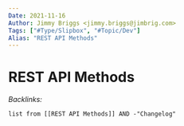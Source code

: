 ```yaml
---
Date: 2021-11-16
Author: Jimmy Briggs <jimmy.briggs@jimbrig.com>
Tags: ["#Type/Slipbox", "#Topic/Dev"]
Alias: "REST API Methods"
---
```


# REST API Methods

*Backlinks:*

```dataview
list from [[REST API Methods]] AND -"Changelog"
```